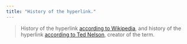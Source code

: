 ```yaml
---
title: "History of the hyperlink."
---
```

>History of the hyperlink [according to Wikipedia](https://en.wikipedia.org/wiki/Hyperlink#History), and history of the hyperlink [according to Ted Nelson](https://www.youtube.com/watch?v=_9PmIkAYhI0), creator of the term. 